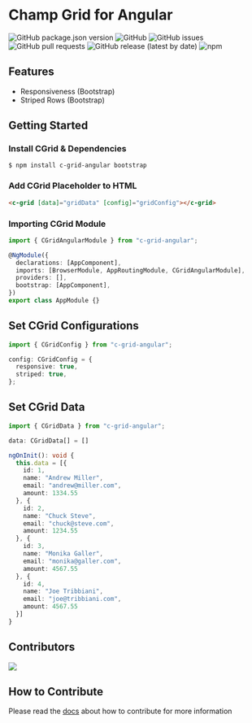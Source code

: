 # Champ Grid for Angular

![GitHub package.json version](https://img.shields.io/github/package-json/v/ChampITSolutions/c-grid-angular)
![GitHub](https://img.shields.io/github/license/ChampITSolutions/c-grid-angular)
![GitHub issues](https://img.shields.io/github/issues/ChampITSolutions/c-grid-angular)
![GitHub pull requests](https://img.shields.io/github/issues-pr/ChampITSolutions/c-grid-angular)
![GitHub release (latest by date)](https://img.shields.io/github/v/release/ChampITSolutions/c-grid-angular)
![npm](https://img.shields.io/npm/v/c-grid-angular)

## Features

- Responsiveness (Bootstrap)
- Striped Rows (Bootstrap)

## Getting Started

### Install CGrid & Dependencies

```console
$ npm install c-grid-angular bootstrap
```

### Add CGrid Placeholder to HTML

```html
<c-grid [data]="gridData" [config]="gridConfig"></c-grid>
```

### Importing CGrid Module

```ts
import { CGridAngularModule } from "c-grid-angular";

@NgModule({
  declarations: [AppComponent],
  imports: [BrowserModule, AppRoutingModule, CGridAngularModule],
  providers: [],
  bootstrap: [AppComponent],
})
export class AppModule {}
```

## Set CGrid Configurations

```ts
import { CGridConfig } from "c-grid-angular";
```

```ts
config: CGridConfig = {
  responsive: true,
  striped: true,
};
```

## Set CGrid Data

```ts
import { CGridData } from "c-grid-angular";
```

```ts
data: CGridData[] = []

ngOnInit(): void {
  this.data = [{
    id: 1,
    name: "Andrew Miller",
    email: "andrew@miller.com",
    amount: 1334.55
  }, {
    id: 2,
    name: "Chuck Steve",
    email: "chuck@steve.com",
    amount: 1234.55
  }, {
    id: 3,
    name: "Monika Galler",
    email: "monika@galler.com",
    amount: 4567.55
  }, {
    id: 4,
    name: "Joe Tribbiani",
    email: "joe@tribbiani.com",
    amount: 4567.55
  }]
}
```

## Contributors

<a href="https://github.com/ChampITSolutions/c-grid-angular">
  <img src="https://contrib.rocks/image?repo=ChampITSolutions/c-grid-angular"/>
</a>

## How to Contribute

Please read the [docs](docs/CONTRIBUTING.md) about how to contribute for more information
